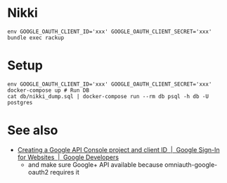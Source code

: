 # Nikki

```
env GOOGLE_OAUTH_CLIENT_ID='xxx' GOOGLE_OAUTH_CLIENT_SECRET='xxx' bundle exec rackup
```

# Setup

```
env GOOGLE_OAUTH_CLIENT_ID='xxx' GOOGLE_OAUTH_CLIENT_SECRET='xxx' docker-compose up # Run DB
cat db/nikki_dump.sql | docker-compose run --rm db psql -h db -U postgres
```

# See also

- [Creating a Google API Console project and client ID  |  Google Sign-In for Websites  |  Google Developers](https://developers.google.com/identity/sign-in/web/devconsole-project)
  - and make sure Google+ API available because omniauth-google-oauth2 requires it
